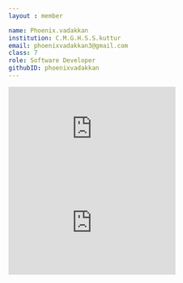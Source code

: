 ```yaml
--- 
layout : member 

name: Phoenix.vadakkan
institution: C.M.G.H.S.S.kuttur
email: phoenixvadakkan3@gmail.com
class: 7
role: Software Developer 
githubID: phoenixvadakkan
--- 
```


<iframe src="https://api.au.badgr.io/public/assertions/LTEyFZnSTsGzJiq7WlH3DQ?embedVersion=1&amp;embedWidth=330&amp;embedHeight=186&amp;identity__email=phoenixvadakkan3%40gmail.com" title="Badge: Half century" style="width: 330px; height: 186px; border: 0px;"></iframe>

<iframe src="https://api.au.badgr.io/public/assertions/1lkPgTYQSSqmLyALvN_0LQ?embedVersion=1&amp;embedWidth=330&amp;embedHeight=186&amp;identity__email=phoenixvadakkan3%40gmail.com" title="Badge: Century Badge" style="width: 330px; height: 186px; border: 0px;"></iframe>
